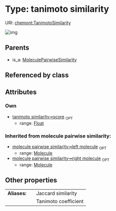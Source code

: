 
# Type: tanimoto similarity




URI: [chemont:TanimotoSimilarity](https://w3id.org/chemont/TanimotoSimilarity)


![img](http://yuml.me/diagram/nofunky;dir:TB/class/[MoleculePairwiseSimilarity]^-[TanimotoSimilarity&#124;score:float%20%3F],[MoleculePairwiseSimilarity],[Molecule])

## Parents

 *  is_a: [MoleculePairwiseSimilarity](MoleculePairwiseSimilarity.md)

## Referenced by class


## Attributes


### Own

 * [tanimoto similarity➞score](tanimoto_similarity_score.md)  <sub>OPT</sub>
    * range: [Float](types/Float.md)

### Inherited from molecule pairwise similarity:

 * [molecule pairwise similarity➞left molecule](molecule_pairwise_similarity_left_molecule.md)  <sub>OPT</sub>
    * range: [Molecule](Molecule.md)
 * [molecule pairwise similarity➞right molecule](molecule_pairwise_similarity_right_molecule.md)  <sub>OPT</sub>
    * range: [Molecule](Molecule.md)

## Other properties

|  |  |  |
| --- | --- | --- |
| **Aliases:** | | Jaccard similarity |
|  | | Tanimoto coefficient |

